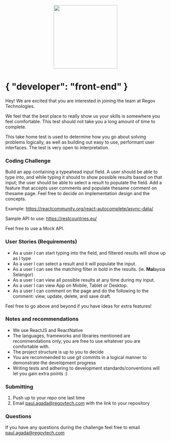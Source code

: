 <p align="center">
  <img src="https://static.wixstatic.com/media/3ba736_be1f7ac0f8bf4e049a5fb6616b18d827~mv2_d_1937_1405_s_2.png/v1/fill/w_220,h_140,al_c,q_85,usm_0.66_1.00_0.01/Regov%20Technologies%202%20PNG_edited.webp" width="200">
</p>

# { "developer": "front-end" }

Hey! We are excited that you are interested in joining the team at Regov Technologies.

We feel that the best place to really show us your skills is somewhere you feel comfortable. This test should not take you a long amount of time to complete.

This take home test is used to determine how you go about solving problems logically, as well as building out easy to use, performant user interfaces. The test is very open to interpretation.

### Coding Challenge

Build an app containing a typeahead input field.
A user should be able to type into, and while typing it should to show possible results based on that input; the user should be able to select a result to populate the field.
Add a feature that accepts user comments and populate thesame comment on thesame page.
Feel free to decide on implementation design and the concepts.

Example: https://reactcommunity.org/react-autocomplete/async-data/

Sample API to use: https://restcountries.eu/

Feel free to use a Mock API.

### User Stories (Requirements)

- As a user I can start typing into the field, and filtered results will show up as I type
- As a user I can select a result and it will populate the input.
- As a user I can see the matching filter in bold in the results. (ie. **Mal**aysia Selangor)
- As a user I can view all possible results at any time during my input.
- As a user I can view App on Mobile, Tablet or Desktop.
- As a user I can comment on the page and do the following to the comment: view, update, delete, and save draft.

Feel free to go above and beyond if you have ideas for extra features!

### Notes and recommendations

- We use ReactJS and ReactNative
- The languages, frameworks and libraries mentioned are recommendations only, you are free to use whatever you are comfortable with.
- The project structure is up to you to decide
- You are recommended to use git commits in a logical manner to demonstrate the development progress
- Writing tests and adhering to development standards/conventions will let you gain extra points :)

### Submitting

1. Push up to your repo one last time
2. Email paul.agada@regovtech.com with the link to your repository

### Questions

If you have any questions during the challenge feel free to email paul.agada@regovtech.com
